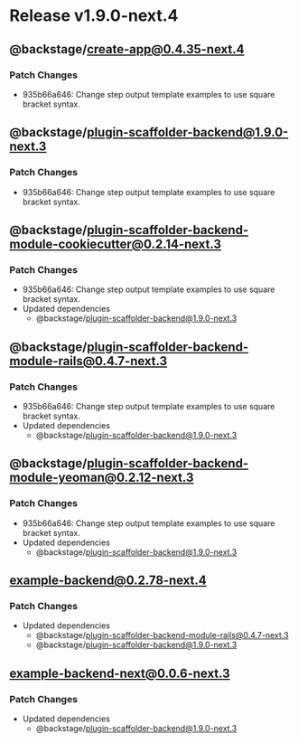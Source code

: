 # Release v1.9.0-next.4

## @backstage/create-app@0.4.35-next.4

### Patch Changes

- 935b66a646: Change step output template examples to use square bracket syntax.

## @backstage/plugin-scaffolder-backend@1.9.0-next.3

### Patch Changes

- 935b66a646: Change step output template examples to use square bracket syntax.

## @backstage/plugin-scaffolder-backend-module-cookiecutter@0.2.14-next.3

### Patch Changes

- 935b66a646: Change step output template examples to use square bracket syntax.
- Updated dependencies
  - @backstage/plugin-scaffolder-backend@1.9.0-next.3

## @backstage/plugin-scaffolder-backend-module-rails@0.4.7-next.3

### Patch Changes

- 935b66a646: Change step output template examples to use square bracket syntax.
- Updated dependencies
  - @backstage/plugin-scaffolder-backend@1.9.0-next.3

## @backstage/plugin-scaffolder-backend-module-yeoman@0.2.12-next.3

### Patch Changes

- 935b66a646: Change step output template examples to use square bracket syntax.
- Updated dependencies
  - @backstage/plugin-scaffolder-backend@1.9.0-next.3

## example-backend@0.2.78-next.4

### Patch Changes

- Updated dependencies
  - @backstage/plugin-scaffolder-backend-module-rails@0.4.7-next.3
  - @backstage/plugin-scaffolder-backend@1.9.0-next.3

## example-backend-next@0.0.6-next.3

### Patch Changes

- Updated dependencies
  - @backstage/plugin-scaffolder-backend@1.9.0-next.3
